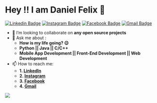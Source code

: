 # Hey !! I am Daniel Felix 🤵

[![Linkedin Badge](https://img.shields.io/badge/-Daniel%20Felix-blue?style=flat-square&logo=Linkedin&logoColor=white)](https://www.linkedin.com/in/itsdanielfelix/)
[![Instagram Badge](https://img.shields.io/badge/-Daniel%20Felix-orange?style=flat-square&logo=Instagram&logoColor=black)](https://www.instagram.com/itsdanielfelix/)
[![Facebook Badge](https://img.shields.io/badge/-Daniel%20Felix-blue?style=flat-square&logo=Facebook&logoColor=white)](https://www.facebook.com/itsdanielfelix/)
[![Gmail Badge](https://img.shields.io/badge/-danielfelix1995@gmail.com-c14438?style=flat-square&logo=Gmail&logoColor=white)](mailto:danielfelix1995@gmail.com)

- 🤝 I’m looking to collaborate on **any open source projects**
- 💬 Ask me about :
     * **How is my life going? 😉**
     * **Python || Java || C/C++**
     * **Mobile App Development  || Front-End Development || Web Development**
- 📫 How to reach me:
     * **1. [LinkedIn](https://www.linkedin.com/in/itsdanielfelix/)**
     * **2. [Instagram](https://www.instagram.com/itsdanielfelix/)**
     * **3. [Facebook](https://www.facebook.com/itsdanielfelix/)**
     * **4. [Gmail](mailto:danielfelix1995@gmail.com)**

<img src="https://github-readme-stats.vercel.app/api?username=itsdanielfelix&&show_icons=true&title_color=ffffff&icon_color=bb2acf&text_color=daf7dc&bg_color=191919">
